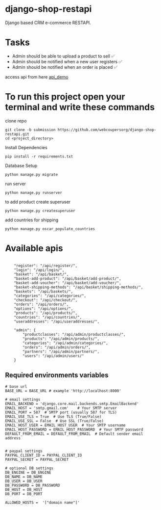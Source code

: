 # django-shop-restapi
Django based CRM e-commerce RESTAPI. 


# Tasks
- Admin should be able to upload a product to sell ✅
- Admin should be notified when a new user registers ✅
- Admin should be notified when an order is placed ✅

access api from here [api_demo](https://django-store-api-production.up.railway.app/api/)

# To run this project open your terminal and write these commands

clone repo
```
git clone -b submission https://github.com/webcoupersorg/django-shop-restapi.git
cd <project_directory>

```
Install Dependencies
```
pip install -r requirements.txt

```
Database Setup
```
python manage.py migrate

```
run server

```
python manage.py runserver

```

to add product create superuser
```
python manage.py createsuperuser

```
add countries for shipping
```
python manage.py oscar_populate_countries

```


# Available apis
```
    
    "register": "/api/register/",
    "login": "/api/login/",
    "basket": "/api/basket/",
    "basket-add-product": "/api/basket/add-product/",
    "basket-add-voucher": "/api/basket/add-voucher/",
    "basket-shipping-methods": "/api/basket/shipping-methods/",
    "baskets": "/api/baskets/",
    "categories": "/api/categories/",
    "checkout": "/api/checkout/",
    "orders": "/api/orders/",
    "options": "/api/options/",
    "products": "/api/products/",
    "countries": "/api/countries/",
    "useraddresses": "/api/useraddresses/",
    
    "admin": {
        "productclasses": "/api/admin/productclasses/",
        "products": "/api/admin/products/",
        "categories": "/api/admin/categories/",
        "orders": "/api/admin/orders/",
        "partners": "/api/admin/partners/",
        "users": "/api/admin/users/"
    }
```

## Required environments variables

```
# base url
BASE_URL = BASE_URL # example 'http://localhost:8000'

# email settings
EMAIL_BACKEND = 'django.core.mail.backends.smtp.EmailBackend'
EMAIL_HOST = 'smtp.gmail.com'    # Your SMTP server
EMAIL_PORT = 587  # SMTP port (usually 587 for TLS)
EMAIL_USE_TLS = True  # Use TLS (True/False)
EMAIL_USE_SSL = False  # Use SSL (True/False)
EMAIL_HOST_USER = EMAIL_HOST_USER  # Your SMTP username
EMAIL_HOST_PASSWORD = EMAIL_HOST_PASSWORD  # Your SMTP password
DEFAULT_FROM_EMAIL = DEFAULT_FROM_EMAIL  # Default sender email address


# paypal settings
PAYPAL_CLIENT_ID = PAYPAL_CLIENT_ID
PAYPAL_SECRET = PAYPAL_SECRET

# optional DB settings
DB_ENGINE = DB_ENGINE
DB_NAME = DB_NAME
DB_USER = DB_USER
DB_PASSWORD = DB_PASSWORD
DB_HOST = DB_HOST
DB_PORT = DB_PORT

ALLOWED_HOSTS =  '["domain name"]'
```